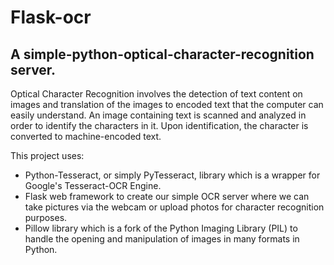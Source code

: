 # Flask-ocr
## A simple-python-optical-character-recognition server. 

Optical Character Recognition involves the detection of text content on images and translation of the images to encoded text that the computer can easily understand. An image containing text is scanned and analyzed in order to identify the characters in it. Upon identification, the character is converted to machine-encoded text.

This project uses:
* Python-Tesseract, or simply PyTesseract, library which is a wrapper for Google's Tesseract-OCR Engine.
*  Flask web framework to create our simple OCR server where we can take pictures via the webcam or upload photos for character recognition purposes.
*  Pillow library which is a fork of the Python Imaging Library (PIL) to handle the opening and manipulation of images in many formats in Python.
